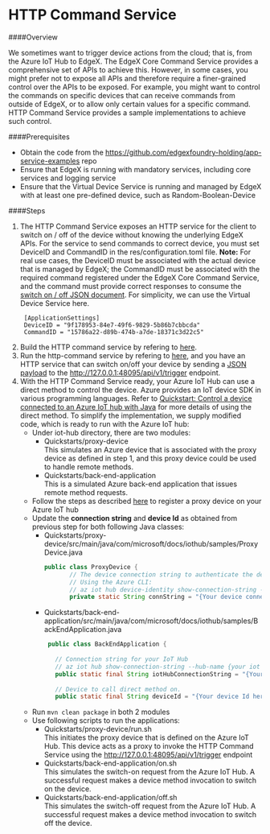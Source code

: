 # HTTP Command Service

####Overview

We sometimes want to trigger device actions from the cloud; that is, from the Azure IoT Hub to EdgeX. The EdgeX Core Command Service provides a comprehensive set of APIs to achieve this. However, in some cases, you might prefer not to expose all APIs and therefore require a finer-grained control over the APIs to be exposed. For example, you might want to control the commands on specific devices that can receive commands from outside of EdgeX, or to allow only certain values for a specific command.  HTTP Command Service provides a sample implementations to achieve such control.

####Prerequisites

* Obtain the code from the https://github.com/edgexfoundry-holding/app-service-examples repo
* Ensure that EdgeX is running with mandatory services, including core services and logging service
* Ensure that the Virtual Device Service is running and managed by EdgeX with at least one pre-defined device, such as Random-Boolean-Device

####Steps

1. The HTTP Command Service exposes an HTTP service for the client to switch on / off of the device without knowing the underlying EdgeX APIs. For the service to send commands to correct device, you must set DeviceID and CommandID in the res/configuration.toml file. 
   **Note:** For real use cases, the DeviceID must be associated with the actual device that is managed by EdgeX; the CommandID must be associated with the required command registered under the EdgeX Core Command Service, and the command must provide correct responses to consume the [switch on / off JSON document](https://github.com/edgexfoundry-holding/app-service-examples/blob/master/app-services/http-command-service/status-on-request.json). For simplicity, we can use the Virtual Device Service here.
    ```
     [ApplicationSettings]
     DeviceID = "9f178953-84e7-49f6-9829-5b86b7cbbcda"
     CommandID = "15786a22-d89b-474b-a7de-18371c3d22c5"
    ```
2. Build the HTTP command service by refering to [here](https://github.com/edgexfoundry-holding/app-service-examples#building-examples). 
3. Run the http-command service by refering to [here](https://github.com/edgexfoundry-holding/app-service-examples#running-an-example), and you have an HTTP service that can switch on/off your device by sending a [JSON payload](https://github.com/edgexfoundry-holding/app-service-examples/blob/master/app-services/http-command-service/status-on-request.json) to the http://127.0.0.1:48095/api/v1/trigger endpoint.
4. With the HTTP Command Service ready, your Azure IoT Hub can use a direct method to control the device. Azure provides an IoT device SDK in various programming languages. Refer to [Quickstart: Control a device connected to an Azure IoT hub with Java](https://docs.microsoft.com/en-us/azure/iot-hub/quickstart-control-device-java) for more details of using the direct method.  To simplify the implementation, we supply modified code, which is ready to run with the Azure IoT hub:
   * Under iot-hub directory, there are two modules:
     * Quickstarts/proxy-device<br>
       This simulates an Azure device that is associated with the proxy device as defined in step 1, and this proxy device could be used to handle remote methods.
     * Quickstarts/back-end-application<br>
       This is a simulated Azure back-end application that issues remote method requests.
   * Follow the steps as described [here](https://docs.microsoft.com/en-us/azure/iot-hub/quickstart-control-device-java#register-a-device) to register a proxy device on your Azure IoT hub
   * Update the **connection string** and **device Id** as obtained from previous step for both following Java classes:
     * Quickstarts/proxy-device/src/main/java/com/microsoft/docs/iothub/samples/ProxyDevice.java<br>
       ```java
       public class ProxyDevice {
              // The device connection string to authenticate the device with your IoT hub.
              // Using the Azure CLI:
              // az iot hub device-identity show-connection-string --hub-name {YourIoTHubName} --device-id {YourDeviceId} --output table
              private static String connString = "{Your device connection string here}";
       ```
     * Quickstarts/back-end-application/src/main/java/com/microsoft/docs/iothub/samples/BackEndApplication.java<br>
       ```java
        public class BackEndApplication {
         
          // Connection string for your IoT Hub
          // az iot hub show-connection-string --hub-name {your iot hub name} --policy-name service
          public static final String iotHubConnectionString = "{Your service connection string here}";
           
          // Device to call direct method on.
          public static final String deviceId = "{Your device Id here}";
       ```
   * Run ``mvn clean package`` in both 2 modules
   * Use following scripts to run the applications:
     * Quickstarts/proxy-device/run.sh<br>
       This initiates the proxy device that is defined on the Azure IoT Hub. This device acts as a proxy to invoke the HTTP Command Service using the http://127.0.0.1:48095/api/v1/trigger endpoint
     * Quickstarts/back-end-application/on.sh<br>
       This simulates the switch-on request from the Azure IoT Hub. A successful request makes a device method invocation to switch on the device.
     * Quickstarts/back-end-application/off.sh<br>
       This simulates the switch-off request from the Azure IoT Hub. A successful request makes a device method invocation to switch off the device.